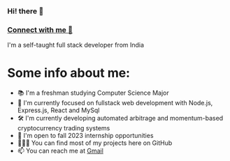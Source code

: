 ###                                                      Hi! there 👋

### [Connect with me 💬](https://twitter.com/Abhijitroy_dev) 
I'm a self-taught full stack developer from India
# Some info about me:
 
- 📚 I'm a freshman studying Computer Science Major
- 🚀 I'm currently focused on fullstack web development with Node.js, Express.js, React and MySql
- 🛠 I'm currently developing automated arbitrage and momentum-based cryptocurrency trading systems
- 🏢 I'm open to fall 2023 internship opportunities
- 👨🏻‍💻 You can find most of my projects here on GitHub
- 📫 You can reach me at [Gmail](roya51788@gmail.com)
